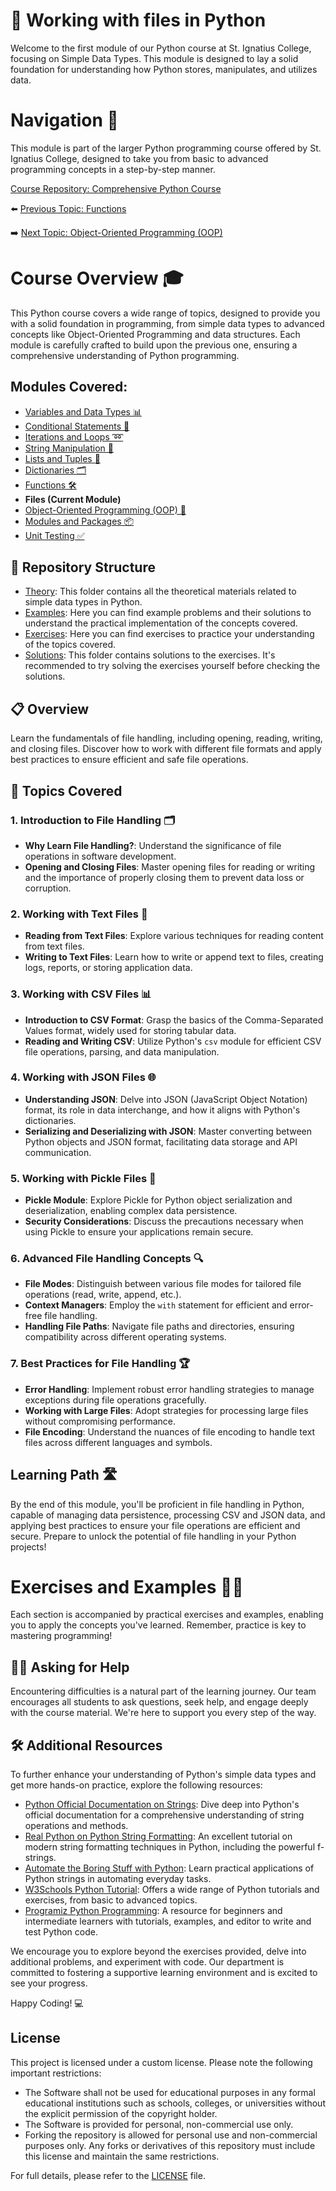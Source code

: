 # 📘 Working with files in Python

Welcome to the first module of our Python course at St. Ignatius College, focusing on Simple Data Types. This module is designed to lay a solid foundation for understanding how Python stores, manipulates, and utilizes data.

# Navigation 🧭

This module is part of the larger Python programming course offered by St. Ignatius College, designed to take you from basic to advanced programming concepts in a step-by-step manner. 

[Course Repository: Comprehensive Python Course](https://github.com/YuriODev/St-Ignatius-Python-Course)

⬅️ [Previous Topic: Functions](https://github.com/YuriODev/python-yuriodev-07-functions-in-python/blob/main/README.md)
  
➡️ [Next Topic: Object-Oriented Programming (OOP)](https://github.com/YuriODev/python-yuriodev-09-oop/blob/main/README.md)

# Course Overview 🎓

This Python course covers a wide range of topics, designed to provide you with a solid foundation in programming, from simple data types to advanced concepts like Object-Oriented Programming and data structures. Each module is carefully crafted to build upon the previous one, ensuring a comprehensive understanding of Python programming.

## Modules Covered:
- [Variables and Data Types 📊](https://github.com/YuriODev/python-yuriodev-01-simple-data-types/blob/main/README.md) 
- [Conditional Statements 🔀](https://github.com/YuriODev/python-yuriodev-02-simple-conditional-statements/blob/main/README.md)
- [Iterations and Loops ➿](https://github.com/YuriODev/python-yuriodev-03-iterations-and-loops/blob/main/README.md)
- [String Manipulation 🧵](https://github.com/YuriODev/python-yuriodev-04-string-manipulation/blob/main/README.md)
- [Lists and Tuples 📝](https://github.com/YuriODev/python-yuriodev-05-lists-in-python/blob/main/README.md)
- [Dictionaries 🗂](https://github.com/YuriODev/python-yuriodev-06-mastering-dictionaries/blob/main/README.md)
- [Functions 🛠](https://github.com/YuriODev/python-yuriodev-07-functions-in-python/blob/main/README.md)
- **Files (Current Module)**
- [Object-Oriented Programming (OOP) 🤖](https://github.com/YuriODev/python-yuriodev-09-oop/blob/main/README.md)
- [Modules and Packages 📦](https://github.com/YuriODev/python-yuriodev-10-modules-and-packages/blob/main/README.md)
- [Unit Testing ✅](https://github.com/YuriODev/python-yuriodev-11-unit-testing/blob/main/README.md)

## 📂 Repository Structure

- [Theory](./theory): This folder contains all the theoretical materials related to simple data types in Python.
- [Examples](./examples): Here you can find example problems and their solutions to understand the practical implementation of the concepts covered.
- [Exercises](./exercises): Here you can find exercises to practice your understanding of the topics covered.
- [Solutions](./solutions): This folder contains solutions to the exercises. It's recommended to try solving the exercises yourself before checking the solutions.


## 📋 Overview

Learn the fundamentals of file handling, including opening, reading, writing, and closing files. Discover how to work with different file formats and apply best practices to ensure efficient and safe file operations.

## 🧩 Topics Covered

### 1. Introduction to File Handling 🗂️
- **Why Learn File Handling?**: Understand the significance of file operations in software development.
- **Opening and Closing Files**: Master opening files for reading or writing and the importance of properly closing them to prevent data loss or corruption.

### 2. Working with Text Files 📄
- **Reading from Text Files**: Explore various techniques for reading content from text files.
- **Writing to Text Files**: Learn how to write or append text to files, creating logs, reports, or storing application data.

### 3. Working with CSV Files 📊
- **Introduction to CSV Format**: Grasp the basics of the Comma-Separated Values format, widely used for storing tabular data.
- **Reading and Writing CSV**: Utilize Python's `csv` module for efficient CSV file operations, parsing, and data manipulation.

### 4. Working with JSON Files 🌐
- **Understanding JSON**: Delve into JSON (JavaScript Object Notation) format, its role in data interchange, and how it aligns with Python's dictionaries.
- **Serializing and Deserializing with JSON**: Master converting between Python objects and JSON format, facilitating data storage and API communication.

### 5. Working with Pickle Files 🥒
- **Pickle Module**: Explore Pickle for Python object serialization and deserialization, enabling complex data persistence.
- **Security Considerations**: Discuss the precautions necessary when using Pickle to ensure your applications remain secure.

### 6. Advanced File Handling Concepts 🔍
- **File Modes**: Distinguish between various file modes for tailored file operations (read, write, append, etc.).
- **Context Managers**: Employ the `with` statement for efficient and error-free file handling.
- **Handling File Paths**: Navigate file paths and directories, ensuring compatibility across different operating systems.

### 7. Best Practices for File Handling 🏆
- **Error Handling**: Implement robust error handling strategies to manage exceptions during file operations gracefully.
- **Working with Large Files**: Adopt strategies for processing large files without compromising performance.
- **File Encoding**: Understand the nuances of file encoding to handle text files across different languages and symbols.

## Learning Path 🛣️

By the end of this module, you'll be proficient in file handling in Python, capable of managing data persistence, processing CSV and JSON data, and applying best practices to ensure your file operations are efficient and secure. Prepare to unlock the potential of file handling in your Python projects!
# Exercises and Examples 🏋️‍♂️

Each section is accompanied by practical exercises and examples, enabling you to apply the concepts you've learned. Remember, practice is key to mastering programming!


## 🙋‍♂️ Asking for Help

Encountering difficulties is a natural part of the learning journey. Our team encourages all students to ask questions, seek help, and engage deeply with the course material. We're here to support you every step of the way.

## 🛠 Additional Resources

To further enhance your understanding of Python's simple data types and get more hands-on practice, explore the following resources:

- [Python Official Documentation on Strings](https://docs.python.org/3/library/stdtypes.html#text-sequence-type-str): Dive deep into Python's official documentation for a comprehensive understanding of string operations and methods.
- [Real Python on Python String Formatting](https://realpython.com/python-f-strings/): An excellent tutorial on modern string formatting techniques in Python, including the powerful f-strings.
- [Automate the Boring Stuff with Python](https://automatetheboringstuff.com/2e/chapter6/): Learn practical applications of Python strings in automating everyday tasks.
- [W3Schools Python Tutorial](https://www.w3schools.com/python/): Offers a wide range of Python tutorials and exercises, from basic to advanced topics.
- [Programiz Python Programming](https://www.programiz.com/python-programming): A resource for beginners and intermediate learners with tutorials, examples, and editor to write and test Python code.

We encourage you to explore beyond the exercises provided, delve into additional problems, and experiment with code. Our department is committed to fostering a supportive learning environment and is excited to see your progress.

Happy Coding! 💻

## License

This project is licensed under a custom license. Please note the following important restrictions:

- The Software shall not be used for educational purposes in any formal educational institutions such as schools, colleges, or universities without the explicit permission of the copyright holder.
- The Software is provided for personal, non-commercial use only.
- Forking the repository is allowed for personal use and non-commercial purposes only. Any forks or derivatives of this repository must include this license and maintain the same restrictions.

For full details, please refer to the [LICENSE](./LICENSE) file.
